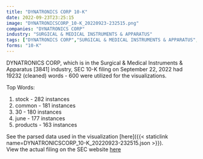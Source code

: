 ```yaml
---
title: "DYNATRONICS CORP 10-K"
date: 2022-09-23T23:25:15
image: "DYNATRONICSCORP_10-K_20220923-232515.png"
companies: "DYNATRONICS CORP"
industry: "SURGICAL & MEDICAL INSTRUMENTS & APPARATUS"
tags: ["DYNATRONICS CORP","SURGICAL & MEDICAL INSTRUMENTS & APPARATUS","09-22-2022","10-K"]
forms: "10-K"
---
```

DYNATRONICS CORP, which is in the Surgical & Medical Instruments & Apparatus [3841] industry, SEC 10-K filing on September 22, 2022 had 19232 (cleaned) words - 600 were utilized for the visualizations.

Top Words:
1. stock - 282 instances
2. common - 181 instances
3. 30 - 180 instances
4. june - 177 instances
5. products - 163 instances


See the parsed data used in the visualization [here]({{< staticlink name=DYNATRONICSCORP_10-K_20220923-232515.json >}}).  
View the actual filing on the SEC website [here](https://www.sec.gov/Archives/edgar/data/720875/0001654954-22-012824.txt)